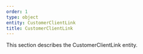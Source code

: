 ```yaml
---
order: 1
type: object
entity: CustomerClientLink
title: CustomerClientLink
---
```


This section describes the CustomerClientLink entity.
